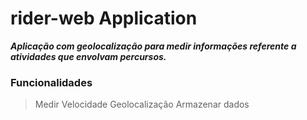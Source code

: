 # rider-web Application

**_Aplicação com geolocalização para medir informações referente a atividades que envolvam percursos._**

### Funcionalidades

> Medir Velocidade
> Geolocalização
> Armazenar dados
